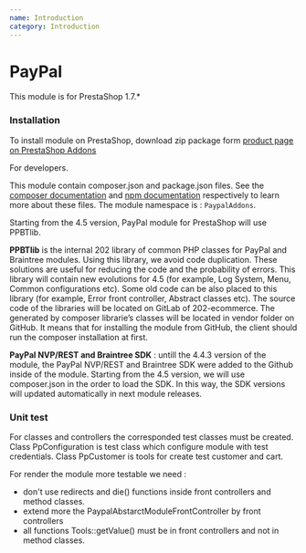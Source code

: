 ```yaml
---
name: Introduction
category: Introduction
---
```



PayPal
=======================

This module is for PrestaShop 1.7.*

### Installation

To install module on PrestaShop, download zip package form [product page on PrestaShop Addons][addons]

For developers.

This module contain composer.json and package.json files.
See the [composer documentation][composer-doc] and [npm documentation][npm-doc] respectively to learn more about these files.
The module namespace is : `PaypalAddons`.

Starting from the 4.5 version, PayPal module for PrestaShop will use PPBTlib.

**PPBTlib** is the internal 202 library of common PHP classes for PayPal and
Braintree modules. Using this library, we avoid code duplication. These solutions are 
useful for reducing the code and the probability of errors. This library
will contain new evolutions for 4.5 (for example, Log System, Menu, Common
configurations etc). Some old code can be also placed to this library (for
example, Error front controller, Abstract classes etc).
The source code of the libraries will be located on GitLab of 202-ecommerce.
The generated by composer librarie’s classes will be located in vendor folder on
GitHub. It means that for installing the module from GitHub, the client should
run the composer installation at first.

**PayPal NVP/REST and Braintree SDK** :
untill the 4.4.3 version of the module, the PayPal NVP/REST and Braintree SDK
were added to the Github inside of the module. Starting from the 4.5 version,
we will use composer.json in the order to load the SDK. In this way, the SDK
versions will updated automatically in next module releases.

### Unit test

For classes and controllers the corresponded test classes must be created. 
Class PpConfiguration is test class which configure module with test credentials. 
Class PpCustomer is tools for create test customer and cart.

For render the module more testable we need : 
- don't use redirects and die() functions inside front controllers and method classes. 
- extend more the PaypalAbstarctModuleFrontController by front controllers
- all functions Tools::getValue() must be in front controllers and not in method classes.


[composer-doc]: https://getcomposer.org/doc/04-schema.md
[addons]: https://addons.prestashop.com/en/payment-card-wallet/1748-paypal-braintree-official.html
[npm-doc]: https://docs.npmjs.com/
